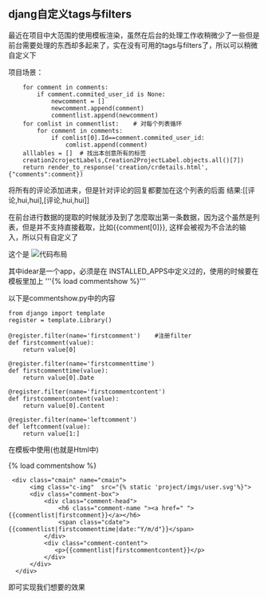 ## djang自定义tags与filters
最近在项目中大范围的使用模板渲染，虽然在后台的处理工作收稍微少了一些但是前台需要处理的东西却多起来了，实在没有可用的tags与filters了，所以可以稍微自定义下

项目场景：

        for comment in comments:   
            if comment.commited_user_id is None:
                newcomment = []
                newcomment.append(comment)
                commentlist.append(newcomment)
        for comlist in commentlist:    # 对每个列表循环
            for comment in comments:
                if comlist[0].Id==comment.commited_user_id:
                    comlist.append(comment)
        alllables = []  # 找出本创意所有的标签
        creation2crojectLabels,Creation2ProjectLabel.objects.all()[7])
        return render_to_response('creation/crdetails.html',{"comments":comment})


 将所有的评论添加进来，但是针对评论的回复都要加在这个列表的后面 
  结果:[[评论,hui,hui],[评论,hui,hui]]

  在前台进行数据的提取的时候就涉及到了怎麼取出第一条数据，因为这个虽然是列表，但是并不支持直接截取，比如{{comment[0]}}, 这样会被视为不合法的输入，所以只有自定义了

  这个是 ![代码布局](https://i.loli.net/2017/10/29/59f52aa9b7206.png)

  其中idear是一个app，必须是在 INSTALLED_APPS中定义过的，使用的时候要在模板里加上
  '''{% load commentshow %}'''


以下是commentshow.py中的内容

    from django import template
    register = template.Library()

    @register.filter(name='firstcomment')    #注册filter
    def firstcomment(value):
        return value[0]

    @register.filter(name='firstcommenttime')
    def firstcommenttime(value):
        return value[0].Date

    @register.filter(name='firstcommentcontent')
    def firstcommentcontent(value):
        return value[0].Content

    @register.filter(name='leftcomment')
    def leftcomment(value):
        return value[1:]


在模板中使用(也就是Html中)


{% load commentshow %}

     <div class="cmain" name="cmain">
          <img class="c-img"  src="{% static 'project/imgs/user.svg'%}">
          <div class="comment-box">
              <div class="comment-head">
                  <h6 class="comment-name "><a href=" ">{{commentlist|firstcomment}}</a></h6>
                  <span class="cdate">{{commentlist|firstcommenttime|date:"Y/m/d"}}</span>
              </div>
              <div class="comment-content">
                 <p>{{commentlist|firstcommentcontent}}</p>
              </div>
          </div>
      </div>


即可实现我们想要的效果